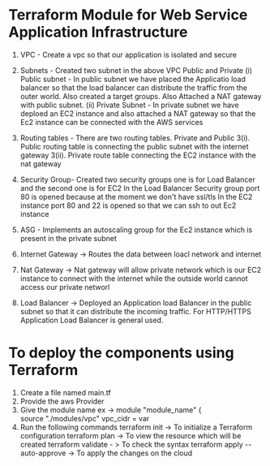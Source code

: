 
# Terraform Module for Web Service Application Infrastructure

1. VPC - Create a vpc so that our application is isolated and secure

2. Subnets - Created two subnet in the above VPC Public and Private
 (i) Public subnet - In public subnet we have placed the Applicatio load balancer so that the load balancer can distribute the traffic from the outer world. Also created a target groups. Also Attached a NAT gateway with public subnet.
 (ii) Private Subnet - In private subnet we have deploed an EC2 instance and also attached a NAT gateway so that the Ec2 instance can be connected with the AWS services

3. Routing tables - There are two routing tables. Private and Public
3(i). Public routing table is connecting the public subnet with the internet gateway
3(ii). Private route table connecting the EC2 instance with the nat gateway

4. Security Group- Created two security groups one is for Load Balancer and the second one is for EC2
   In the Load Balancer Security group port 80 is opened because at the moment we don't have ssl/tls
   In the EC2 instance port 80 and 22 is opened so that we can ssh to out Ec2 instance

5. ASG - Implements an autoscaling group for the Ec2 instance which is present in the private subnet

6. Internet Gateway -> Routes the data between loacl network and internet

7. Nat Gateway -> Nat gateway will allow private network which is our EC2 instance to connect with the
   internet while the outside world cannot access our private networl

8. Load Balancer -> Deployed an Application load Balancer in the public subnet so that it can distribute the incoming traffic. For HTTP/HTTPS Application Load Balancer is general used. 
 
# To deploy the components using Terraform

1. Create a file named main.tf
2. Provide the aws Provider
3. Give the module name 
    ex -> module "module_name" {          
          source "./modules/vpc"
          vpc_cidr = var
4. Run the following commands
    terraform init -> To initialize a Terraform configuration
    terraform plan -> To view the resource which will be created
    terraform validate - > To check the syntax
    terraform apply --auto-approve -> To apply the changes on the cloud
